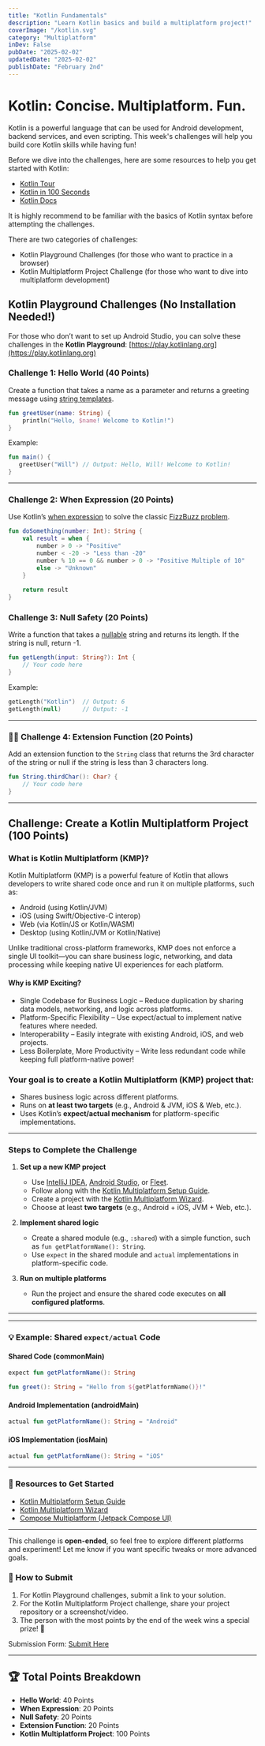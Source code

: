 ```yaml
---
title: "Kotlin Fundamentals"
description: "Learn Kotlin basics and build a multiplatform project!"
coverImage: "/kotlin.svg"
category: "Multiplatform"
inDev: False
pubDate: "2025-02-02"
updatedDate: "2025-02-02"
publishDate: "February 2nd"
---
```


# Kotlin: Concise. Multiplatform. Fun.

Kotlin is a powerful language that can be used for Android development, backend services, and even scripting.
This week's challenges will help you build core Kotlin skills while having fun!

Before we dive into the challenges, here are some resources to help you get started with Kotlin:
 - [Kotlin Tour](https://kotlinlang.org/docs/kotlin-tour-welcome.html)
 - [Kotlin in 100 Seconds](https://www.youtube.com/watch?v=xT8oP0wy-A0)
 - [Kotlin Docs](https://kotlinlang.org/docs/home.html)

It is highly recommend to be familiar with the basics of Kotlin syntax before attempting the challenges.

There are two categories of challenges:
 - Kotlin Playground Challenges (for those who want to practice in a browser)
 - Kotlin Multiplatform Project Challenge (for those who want to dive into multiplatform development)

## **Kotlin Playground Challenges (No Installation Needed!)**
For those who don’t want to set up Android Studio, you can solve these challenges in the **Kotlin Playground**: [https://play.kotlinlang.org](https://play.kotlinlang.org)

### Challenge 1: Hello World (40 Points)
Create a function that takes a name as a parameter and returns a greeting message using [string templates](https://kotlinlang.org/docs/strings.html#string-templates).

```kotlin
fun greetUser(name: String) {
    println("Hello, $name! Welcome to Kotlin!")
}
```

Example:
```kotlin
fun main() {
   greetUser("Will") // Output: Hello, Will! Welcome to Kotlin!
}
```

---

### Challenge 2: When Expression (20 Points)
Use Kotlin’s [when expression](https://kotlinlang.org/docs/control-flow.html#when-expressions-and-statements) to solve the classic [FizzBuzz problem](https://en.wikipedia.org/wiki/Fizz_buzz).

```kotlin
fun doSomething(number: Int): String {
    val result = when {
        number > 0 -> "Positive"
        number < -20 -> "Less than -20"
        number % 10 == 0 && number > 0 -> "Positive Multiple of 10"
        else -> "Unknown"
    }
    
    return result
}
```

### Challenge 3: Null Safety (20 Points)
Write a function that takes a [nullable](https://kotlinlang.org/docs/null-safety.html#nullable-types-and-non-nullable-types) string and returns its length.
If the string is null, return -1.

```kotlin
fun getLength(input: String?): Int {
    // Your code here
}
```

Example:
```kotlin
getLength("Kotlin")  // Output: 6
getLength(null)      // Output: -1
```

---

### 🏃‍♂️ Challenge 4: Extension Function (20 Points)
Add an extension function to the `String` class that returns the 3rd character of the string or null if the string is less than 3 characters long.

```kotlin
fun String.thirdChar(): Char? {
    // Your code here
}
```

---

## Challenge: Create a Kotlin Multiplatform Project (100 Points)
### What is Kotlin Multiplatform (KMP)?
Kotlin Multiplatform (KMP) is a powerful feature of Kotlin that allows developers to write shared code once and run it on multiple platforms, such as:

- Android (using Kotlin/JVM)
- iOS (using Swift/Objective-C interop)
- Web (via Kotlin/JS or Kotlin/WASM)
- Desktop (using Kotlin/JVM or Kotlin/Native)

Unlike traditional cross-platform frameworks, KMP does not enforce a single UI toolkit—you can share business logic, networking, and data processing while keeping native UI experiences for each platform.
#### Why is KMP Exciting?

- Single Codebase for Business Logic – Reduce duplication by sharing data models, networking, and logic across platforms.
- Platform-Specific Flexibility – Use expect/actual to implement native features where needed.
- Interoperability – Easily integrate with existing Android, iOS, and web projects.
- Less Boilerplate, More Productivity – Write less redundant code while keeping full platform-native power!

### Your goal is to create a Kotlin Multiplatform (KMP) project that:
- Shares business logic across different platforms.
- Runs on **at least two targets** (e.g., Android & JVM, iOS & Web, etc.).
- Uses Kotlin’s **expect/actual mechanism** for platform-specific implementations.

---

### Steps to Complete the Challenge
1. **Set up a new KMP project**
   - Use [IntelliJ IDEA](https://www.jetbrains.com/idea/download/), [Android Studio](https://developer.android.com/studio), or [Fleet](https://www.jetbrains.com/fleet/).
   - Follow along with the [Kotlin Multiplatform Setup Guide](https://www.jetbrains.com/help/kotlin-multiplatform-dev/get-started.html).
   - Create a project with the [Kotlin Multiplatform Wizard](https://kmp.jetbrains.com/).
   - Choose at least **two targets** (e.g., Android + iOS, JVM + Web, etc.).

2. **Implement shared logic**
   - Create a shared module (e.g., `:shared`) with a simple function, such as `fun getPlatformName(): String`.
   - Use `expect` in the shared module and `actual` implementations in platform-specific code.

3. **Run on multiple platforms**
   - Run the project and ensure the shared code executes on **all configured platforms**.

---

---

### **💡 Example: Shared `expect/actual` Code**
#### **Shared Code (commonMain)**
```kotlin
expect fun getPlatformName(): String

fun greet(): String = "Hello from ${getPlatformName()}!"
```

#### **Android Implementation (androidMain)**
```kotlin
actual fun getPlatformName(): String = "Android"
```

#### **iOS Implementation (iosMain)**
```kotlin
actual fun getPlatformName(): String = "iOS"
```

---

### **🔗 Resources to Get Started**
- [Kotlin Multiplatform Setup Guide](https://kotlinlang.org/docs/multiplatform.html)
- [Kotlin Multiplatform Wizard](https://kmp.jetbrains.com/)
- [Compose Multiplatform (Jetpack Compose UI)](https://www.jetbrains.com/lp/compose-multiplatform/)

---

This challenge is **open-ended**, so feel free to explore different platforms and experiment! Let me know if you want specific tweaks or more advanced goals.

### **🔗 How to Submit**
1. For Kotlin Playground challenges, submit a link to your solution.
2. For the Kotlin Multiplatform Project challenge, share your project repository or a screenshot/video.
3. The person with the most points by the end of the week wins a special prize! 🎉

Submission Form: [Submit Here](https://forms.gle/g3TbxaU2r4sCy84XA)

---

## 🏆 Total Points Breakdown
- **Hello World**: 40 Points
- **When Expression**: 20 Points
- **Null Safety**: 20 Points
- **Extension Function**: 20 Points
- **Kotlin Multiplatform Project**: 100 Points
